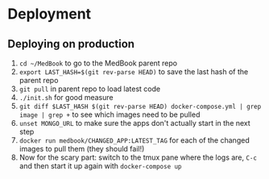 # Deployment

## Deploying on production

1. `cd ~/MedBook` to go to the MedBook parent repo
2. `export LAST_HASH=$(git rev-parse HEAD)` to save the last hash of the parent repo
3. `git pull` in parent repo to load latest code
4. `./init.sh` for good measure
5. `git diff $LAST_HASH $(git rev-parse HEAD) docker-compose.yml | grep image | grep +` to see which images need to be pulled
6. `unset MONGO_URL` to make sure the apps don't actually start in the next step
7. `docker run medbook/CHANGED_APP:LATEST_TAG` for each of the changed images to pull them (they should fail!)
8. Now for the scary part: switch to the tmux pane where the logs are, `C-c` and then start it up again with `docker-compose up`
